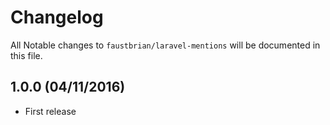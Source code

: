 # Changelog

All Notable changes to `faustbrian/laravel-mentions` will be documented in this file.

## 1.0.0 (04/11/2016)
- First release
